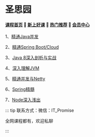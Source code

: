 # 圣思园

#### [**课程首页**](../../README.md) 💖 [**新上好课**](./xshk.md) 💖 [**热门推荐**](./rmtj.md) 💖 [**会员中心**](./vip.md)

1、[精通Java并发](http://www.iprogramming.cn/spring_boot_cloud_java_concurrency.html)

2、[精通Spring Boot/Cloud](http://www.iprogramming.cn/spring_boot_cloud_java_concurrency.html)

3、[Java 8深入剖析与实战](http://www.iprogramming.cn/jdk8.html)

4、[深入理解JVM](http://www.iprogramming.cn/jvm.html)

5、[精通并发与Netty](http://www.iprogramming.cn/netty.html)

6、[Spring精髓](http://www.iprogramming.cn/)

7、[Node深入浅出](http://www.iprogramming.cn/)



::: tip
联系方式：微信：IT_Promise

全网课程都有，欢迎私聊

 

:::